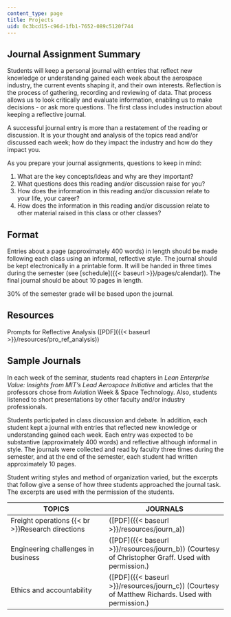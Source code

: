 ```yaml
---
content_type: page
title: Projects
uid: 0c3bcd15-c96d-1fb1-7652-089c5120f744
---
```


Journal Assignment Summary
--------------------------

Students will keep a personal journal with entries that reflect new knowledge or understanding gained each week about the aerospace industry, the current events shaping it, and their own interests. Reflection is the process of gathering, recording and reviewing of data. That process allows us to look critically and evaluate information, enabling us to make decisions - or ask more questions. The first class includes instruction about keeping a reflective journal.

A successful journal entry is more than a restatement of the reading or discussion. It is your thought and analysis of the topics read and/or discussed each week; how do they impact the industry and how do they impact you.

As you prepare your journal assignments, questions to keep in mind:

1.  What are the key concepts/ideas and why are they important?
2.  What questions does this reading and/or discussion raise for you?
3.  How does the information in this reading and/or discussion relate to your life, your career?
4.  How does the information in this reading and/or discussion relate to other material raised in this class or other classes?

Format
------

Entries about a page (approximately 400 words) in length should be made following each class using an informal, reflective style. The journal should be kept electronically in a printable form. It will be handed in three times during the semester (see [schedule]({{< baseurl >}}/pages/calendar)). The final journal should be about 10 pages in length.

30% of the semester grade will be based upon the journal.

Resources
---------

Prompts for Reflective Analysis ([PDF]({{< baseurl >}}/resources/pro_ref_analysis))

Sample Journals
---------------

In each week of the seminar, students read chapters in _Lean Enterprise Value: Insights from MIT’s Lead Aerospace Initiative_ and articles that the professors chose from Aviation Week & Space Technology. Also, students listened to short presentations by other faculty and/or industry professionals.

Students participated in class discussion and debate. In addition, each student kept a journal with entries that reflected new knowledge or understanding gained each week. Each entry was expected to be substantive (approximately 400 words) and reflective although informal in style. The journals were collected and read by faculty three times during the semester, and at the end of the semester, each student had written approximately 10 pages.

Student writing styles and method of organization varied, but the excerpts that follow give a sense of how three students approached the journal task. The excerpts are used with the permission of the students.

| TOPICS | JOURNALS |
| --- | --- |
| Freight operations  {{< br >}}Research directions    | ([PDF]({{< baseurl >}}/resources/journ_a)) |
| Engineering challenges in business | ([PDF]({{< baseurl >}}/resources/journ_b)) (Courtesy of Christopher Graff. Used with permission.) |
| Ethics and accountability | ([PDF]({{< baseurl >}}/resources/journ_c)) (Courtesy of Matthew Richards. Used with permission.)